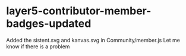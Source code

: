 # layer5-contributor-member-badges-updated
Added the sistent.svg and kanvas.svg in Community/member.js 
Let me know if there is a problem
